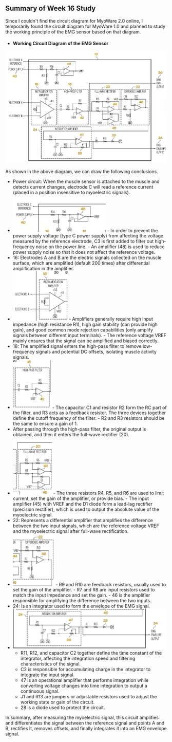 ## Summary of Week 16 Study

Since I couldn't find the circuit diagram for MyoWare 2.0 online, I temporarily found the circuit diagram for MyoWare 1.0 and planned to study the working principle of the EMG sensor based on that diagram.

- #### Working Circuit Diagram of the EMG Sensor

![image-20240214191259103](16week_summarize.assets/image-20240214191259103.png)

As shown in the above diagram, we can draw the following conclusions.

- Power circuit: When the muscle sensor is attached to the muscle and detects current changes, electrode C will read a reference current (placed in a position insensitive to myoelectric signals).
- <img src="16week_summarize.assets/image-20240214212518942.png" alt="image-20240214212518942" style="zoom:50%;" />
  - In order to prevent the power supply voltage (type C power supply) from affecting the voltage measured by the reference electrode, C3 is first added to filter out high-frequency noise on the power line.
  - An amplifier (48) is used to reduce power supply noise so that it does not affect the reference voltage.
- 16: Electrodes A and B are the electric signals collected on the muscle surface, which are amplified (default 200 times) after differential amplification in the amplifier.
- <img src="16week_summarize.assets/image-20240214212540119.png" alt="image-20240214212540119" style="zoom:50%;" />
  - Amplifiers generally require high input impedance (high resistance R1), high gain stability (can provide high gain), and good common mode rejection capabilities (only amplify signals between different input terminals).
  - The reference voltage VREF mainly ensures that the signal can be amplified and biased correctly.
- 18: The amplified signal enters the high-pass filter to remove low-frequency signals and potential DC offsets, isolating muscle activity signals.
- <img src="16week_summarize.assets/image-20240214212603020.png" alt="image-20240214212603020" style="zoom:50%;" />
  - The capacitor C1 and resistor R2 form the RC part of the filter, and R3 acts as a feedback resistor. The three devices together define the cutoff frequency of the filter.
  - R2 and R3 resistors should be the same to ensure a gain of 1.
- After passing through the high-pass filter, the original output is obtained, and then it enters the full-wave rectifier (20).
- <img src="16week_summarize.assets/image-20240214212626294.png" alt="image-20240214212626294" style="zoom:50%;" />
  - The three resistors R4, R5, and R6 are used to limit current, set the gain of the amplifier, or provide bias.
  - The input amplifier (45) with VREF and the D1 diode form a lead-lag rectifier (precision rectifier), which is used to output the absolute value of the myoelectric signal.
- 22: Represents a differential amplifier that amplifies the difference between the two input signals, which are the reference voltage VREF and the myoelectric signal after full-wave rectification.
- <img src="16week_summarize.assets/image-20240214214400344.png" alt="image-20240214214400344" style="zoom:50%;" />
  - R9 and R10 are feedback resistors, usually used to set the gain of the amplifier.
  - R7 and R8 are input resistors used to match the input impedance and set the gain.
  - 46 is the amplifier responsible for amplifying the difference between the two inputs.
- 24: Is an integrator used to form the envelope of the EMG signal.
- ![image-20240214215308989](16week_summarize.assets/image-20240214215308989.png)
  - R11, R12, and capacitor C2 together define the time constant of the integrator, affecting the integration speed and filtering characteristics of the signal.
  - C2 is responsible for accumulating charge in the integrator to integrate the input signal.
  - 47 is an operational amplifier that performs integration while converting voltage changes into time integration to output a continuous signal.
  - J1 and R13 are jumpers or adjustable resistors used to adjust the working state or gain of the circuit.
  - 28 is a diode used to protect the circuit.

In summary, after measuring the myoelectric signal, this circuit amplifies and differentiates the signal between the reference signal and points A and B, rectifies it, removes offsets, and finally integrates it into an EMG envelope signal.

